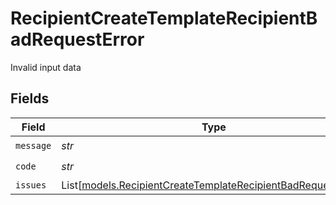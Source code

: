 # RecipientCreateTemplateRecipientBadRequestError

Invalid input data


## Fields

| Field                                                                                                                        | Type                                                                                                                         | Required                                                                                                                     | Description                                                                                                                  |
| ---------------------------------------------------------------------------------------------------------------------------- | ---------------------------------------------------------------------------------------------------------------------------- | ---------------------------------------------------------------------------------------------------------------------------- | ---------------------------------------------------------------------------------------------------------------------------- |
| `message`                                                                                                                    | *str*                                                                                                                        | :heavy_check_mark:                                                                                                           | N/A                                                                                                                          |
| `code`                                                                                                                       | *str*                                                                                                                        | :heavy_check_mark:                                                                                                           | N/A                                                                                                                          |
| `issues`                                                                                                                     | List[[models.RecipientCreateTemplateRecipientBadRequestIssue](../models/recipientcreatetemplaterecipientbadrequestissue.md)] | :heavy_minus_sign:                                                                                                           | N/A                                                                                                                          |